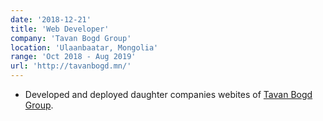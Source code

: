 ```yaml
---
date: '2018-12-21'
title: 'Web Developer'
company: 'Tavan Bogd Group'
location: 'Ulaanbaatar, Mongolia'
range: 'Oct 2018 - Aug 2019'
url: 'http://tavanbogd.mn/'
---
```


- Developed and deployed daughter companies webites of [Tavan Bogd Group](http://tavanbogd.mn/).

